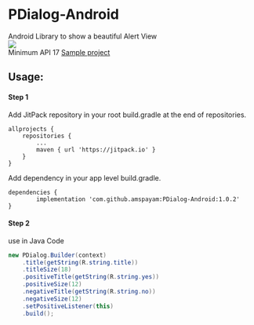 # PDialog-Android
Android Library to show a beautiful Alert View
<br/>
[![](https://jitpack.io/v/amspayam/PDialog-Android.svg)](https://jitpack.io/#amspayam/PDialog-Android)
<br/>
Minimum API 17
[Sample project](https://github.com/amspayam/AlertView-Android/tree/master/app)
## Usage:
#### Step 1

Add JitPack repository in your root build.gradle at the end of repositories.

    allprojects {
        repositories {
    	    ...
    	    maven { url 'https://jitpack.io' }
        }
    }
   
Add dependency in your app level build.gradle.

    dependencies {
	        implementation 'com.github.amspayam:PDialog-Android:1.0.2'
	}
   
#### Step 2
use in Java Code
```Java
new PDialog.Builder(context)
    .title(getString(R.string.title))
    .titleSize(18)
    .positiveTitle(getString(R.string.yes))
    .positiveSize(12)
    .negativeTitle(getString(R.string.no))
    .negativeSize(12)
    .setPositiveListener(this)
    .build();
```

